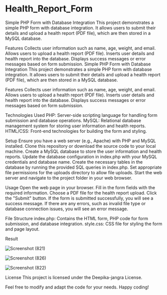 # Health_Report_Form
Simple PHP Form with Database Integration
This project demonstrates a simple PHP form with database integration. It allows users to submit their details and upload a health report (PDF file), which are then stored in a MySQL database.

Features
Collects user information such as name, age, weight, and email.
Allows users to upload a health report (PDF file).
Inserts user details and health report into the database.
Displays success messages or error messages based on form submission.
Simple PHP Form with Database Integration
This project demonstrates a simple PHP form with database integration. It allows users to submit their details and upload a health report (PDF file), which are then stored in a MySQL database.

Features
Collects user information such as name, age, weight, and email.
Allows users to upload a health report (PDF file).
Inserts user details and health report into the database.
Displays success messages or error messages based on form submission.

Technologies Used
PHP: Server-side scripting language for handling form submission and database operations.
MySQL: Relational database management system for storing user information and health reports.
HTML/CSS: Front-end technologies for building the form and styling.

Setup
Ensure you have a web server (e.g., Apache) with PHP and MySQL installed.
Clone this repository or download the source code to your local machine.
Create a MySQL database to store the user information and health reports.
Update the database configuration in index.php with your MySQL credentials and database name.
Create the necessary tables in the database by running the provided SQL queries in index.php.
Set appropriate file permissions for the uploads directory to allow file uploads.
Start the web server and navigate to the project folder in your web browser.

Usage
Open the web page in your browser.
Fill in the form fields with the required information.
Choose a PDF file for the health report upload.
Click the "Submit" button.
If the form is submitted successfully, you will see a success message.
If there are any errors, such as invalid file type or database connection issues, you will see an error message.

File Structure
index.php: Contains the HTML form, PHP code for form submission, and database integration.
style.css: CSS file for styling the form and page layout.

Result

![Screenshot (821)](https://github.com/Deepika-jangraa/Health_Report_Form/assets/135499747/b017a66b-45ae-4423-8fd3-1466582b86f6)

![Screenshot (826)](https://github.com/Deepika-jangraa/Health_Report_Form/assets/135499747/cd9d41be-d724-4ee6-a2f0-affc458fa986)

![Screenshot (822)](https://github.com/Deepika-jangraa/Health_Report_Form/assets/135499747/fd0f4e7c-73f2-475a-90a6-6b62aae76b21)


License
This project is licensed under the Deepika-jangra License.

Feel free to modify and adapt the code for your needs. Happy coding!
